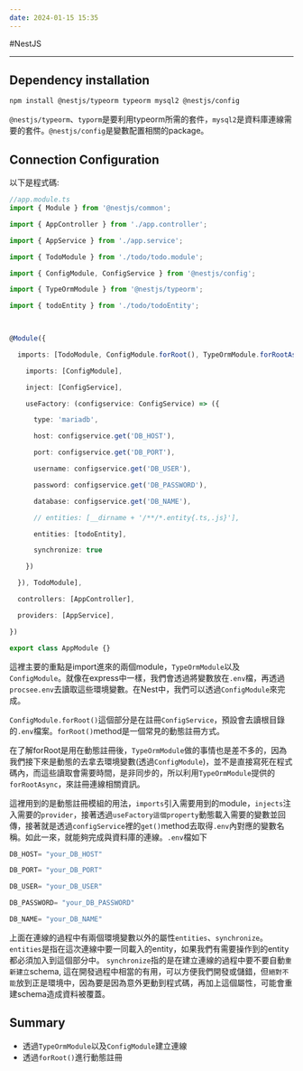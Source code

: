 ```yaml
---
date: 2024-01-15 15:35
---
```

#NestJS

---
## Dependency installation

```bash
npm install @nestjs/typeorm typeorm mysql2 @nestjs/config
```

`@nestjs/typeorm`、`typorm`是要利用typeorm所需的套件，`mysql2`是資料庫連線需要的套件。`@nestjs/config`是變數配置相關的package。

## Connection Configuration

以下是程式碼:

```ts
//app.module.ts
import { Module } from '@nestjs/common';

import { AppController } from './app.controller';

import { AppService } from './app.service';

import { TodoModule } from './todo/todo.module';

import { ConfigModule, ConfigService } from '@nestjs/config';

import { TypeOrmModule } from '@nestjs/typeorm';

import { todoEntity } from './todo/todoEntity';

  

@Module({

  imports: [TodoModule, ConfigModule.forRoot(), TypeOrmModule.forRootAsync({

    imports: [ConfigModule],

    inject: [ConfigService],

    useFactory: (configservice: ConfigService) => ({

      type: 'mariadb',

      host: configservice.get('DB_HOST'),

      port: configservice.get('DB_PORT'),

      username: configservice.get('DB_USER'),

      password: configservice.get('DB_PASSWORD'),

      database: configservice.get('DB_NAME'),

      // entities: [__dirname + '/**/*.entity{.ts,.js}'],

      entities: [todoEntity],

      synchronize: true

    })    

  }), TodoModule],

  controllers: [AppController],

  providers: [AppService],

})

export class AppModule {}
```

這裡主要的重點是import進來的兩個module，`TypeOrmModule`以及`ConfigModule`。就像在express中一樣，我們會透過將變數放在`.env`檔，再透過`procsee.env`去讀取這些環境變數。在Nest中，我們可以透過`ConfigModule`來完成。

`ConfigModule.forRoot()`這個部分是在註冊`ConfigService`，預設會去讀根目錄的`.env`檔案。`forRoot()`method是一個常見的動態註冊方式。

在了解forRoot是用在動態註冊後，`TypeOrmModule`做的事情也是差不多的，因為我們接下來是動態的去拿去環境變數(透過`ConfigModule`)，並不是直接寫死在程式碼內，而這些讀取會需要時間，是非同步的，所以利用`TypeOrmModule`提供的`forRootAsync`，來註冊連線相關資訊。


這裡用到的是動態註冊模組的用法，`imports`引入需要用到的module，`injects`注入需要的`provider`，接著透過`useFactory這個property`動態載入需要的變數並回傳，接著就是透過`configService`裡的`get()`method去取得`.env`內對應的變數名稱。如此一來，就能夠完成與資料庫的連線。`.env`檔如下
```ts
DB_HOST= "your_DB_HOST"

DB_PORT= "your_DB_PORT"

DB_USER= "your_DB_USER"

DB_PASSWORD= "your_DB_PASSWORD"

DB_NAME= "your_DB_NAME"
```

上面在連線的過程中有兩個環境變數以外的屬性`entities`、`synchronize`。
`entities`是指在這次連線中要一同載入的entity，如果我們有需要操作到的entity都必須加入到這個部分中。
`synchronize`指的是在建立連線的過程中要不要自動`重新建立`schema, 這在開發過程中相當的有用，可以方便我們開發或儲錯，但`絕對不能`放到正是環境中，因為要是因為意外更動到程式碼，再加上這個屬性，可能會重建schema造成資料被覆蓋。

## Summary

+ 透過`TypeOrmModule`以及`ConfigModule`建立連線
+ 透過`forRoot()`進行動態註冊